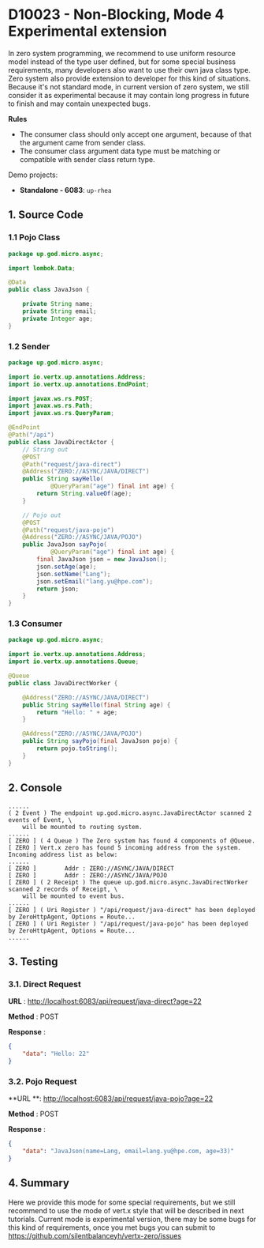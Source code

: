 # D10023 - Non-Blocking, Mode 4 Experimental extension

In zero system programming, we recommend to use uniform resource model instead of the type user defined, but for some special business requirements, many developers also want to use their own java class type. Zero system also provide extension to developer for this kind of situations. Because it's not standard mode, in current version of zero system, we still consider it as experimental because it may contain long progress in future to finish and may contain unexpected bugs.

**Rules**

* The consumer class should only accept one argument, because of that the argument came from sender class.
* The consumer class argument data type must be matching or compatible with sender class return type.

Demo projects:

* **Standalone - 6083**: `up-rhea`

## 1. Source Code

### 1.1 Pojo Class

```java
package up.god.micro.async;

import lombok.Data;

@Data
public class JavaJson {

    private String name;
    private String email;
    private Integer age;
}
```

### 1.2 Sender

```java
package up.god.micro.async;

import io.vertx.up.annotations.Address;
import io.vertx.up.annotations.EndPoint;

import javax.ws.rs.POST;
import javax.ws.rs.Path;
import javax.ws.rs.QueryParam;

@EndPoint
@Path("/api")
public class JavaDirectActor {
    // String out
    @POST
    @Path("request/java-direct")
    @Address("ZERO://ASYNC/JAVA/DIRECT")
    public String sayHello(
            @QueryParam("age") final int age) {
        return String.valueOf(age);
    }

    // Pojo out
    @POST
    @Path("request/java-pojo")
    @Address("ZERO://ASYNC/JAVA/POJO")
    public JavaJson sayPojo(
            @QueryParam("age") final int age) {
        final JavaJson json = new JavaJson();
        json.setAge(age);
        json.setName("Lang");
        json.setEmail("lang.yu@hpe.com");
        return json;
    }
}
```

### 1.3 Consumer

```java
package up.god.micro.async;

import io.vertx.up.annotations.Address;
import io.vertx.up.annotations.Queue;

@Queue
public class JavaDirectWorker {

    @Address("ZERO://ASYNC/JAVA/DIRECT")
    public String sayHello(final String age) {
        return "Hello: " + age;
    }

    @Address("ZERO://ASYNC/JAVA/POJO")
    public String sayPojo(final JavaJson pojo) {
        return pojo.toString();
    }
}
```

## 2. Console

```shell
......
( 2 Event ) The endpoint up.god.micro.async.JavaDirectActor scanned 2 events of Event, \
    will be mounted to routing system.
......
[ ZERO ] ( 4 Queue ) The Zero system has found 4 components of @Queue.
[ ZERO ] Vert.x zero has found 5 incoming address from the system. Incoming address list as below:
......
[ ZERO ]        Addr : ZERO://ASYNC/JAVA/DIRECT
[ ZERO ]        Addr : ZERO://ASYNC/JAVA/POJO
[ ZERO ] ( 2 Receipt ) The queue up.god.micro.async.JavaDirectWorker scanned 2 records of Receipt, \
    will be mounted to event bus.
......
[ ZERO ] ( Uri Register ) "/api/request/java-direct" has been deployed by ZeroHttpAgent, Options = Route...
[ ZERO ] ( Uri Register ) "/api/request/java-pojo" has been deployed by ZeroHttpAgent, Options = Route...
......
```

## 3. Testing

### 3.1. Direct Request

**URL** : [http://localhost:6083/api/request/java-direct?age=22](http://localhost:6083/api/request/java-direct?age=22)

**Method** : POST

**Response** :

```json
{
    "data": "Hello: 22"
}
```

### 3.2. Pojo Request

**URL **: [http://localhost:6083/api/request/java-pojo?age=22](http://localhost:6083/api/request/java-pojo?age=22)

**Method** : POST

**Response** :

```json
{
    "data": "JavaJson(name=Lang, email=lang.yu@hpe.com, age=33)"
}
```

## 4. Summary

Here we provide this mode for some special requirements, but we still recommend to use the mode of vert.x style that will be described in next tutorials. Current mode is experimental version, there may be some bugs for this kind of requirements, once you met bugs you can submit to https://github.com/silentbalanceyh/vertx-zero/issues 



